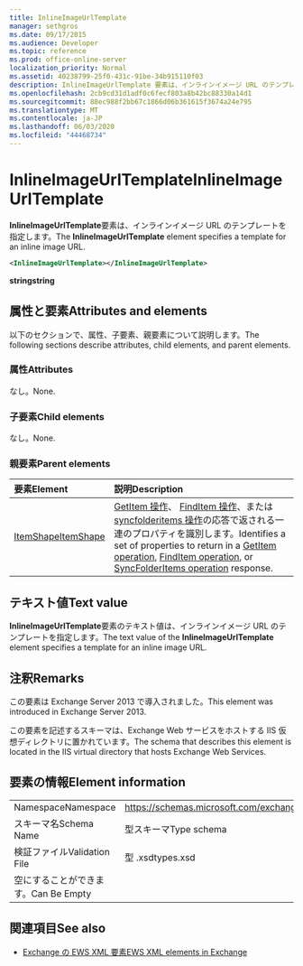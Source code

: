 ```yaml
---
title: InlineImageUrlTemplate
manager: sethgros
ms.date: 09/17/2015
ms.audience: Developer
ms.topic: reference
ms.prod: office-online-server
localization_priority: Normal
ms.assetid: 40238799-25f0-431c-91be-34b915110f03
description: InlineImageUrlTemplate 要素は、インラインイメージ URL のテンプレートを指定します。
ms.openlocfilehash: 2cb9cd31d1adf0c6fecf803a8b42bc88330a14d1
ms.sourcegitcommit: 88ec988f2bb67c1866d06b361615f3674a24e795
ms.translationtype: MT
ms.contentlocale: ja-JP
ms.lasthandoff: 06/03/2020
ms.locfileid: "44468734"
---
```

# <a name="inlineimageurltemplate"></a><span data-ttu-id="a2dbf-103">InlineImageUrlTemplate</span><span class="sxs-lookup"><span data-stu-id="a2dbf-103">InlineImageUrlTemplate</span></span>

<span data-ttu-id="a2dbf-104">**InlineImageUrlTemplate**要素は、インラインイメージ URL のテンプレートを指定します。</span><span class="sxs-lookup"><span data-stu-id="a2dbf-104">The **InlineImageUrlTemplate** element specifies a template for an inline image URL.</span></span> 
  
```XML
<InlineImageUrlTemplate></InlineImageUrlTemplate>
```

 <span data-ttu-id="a2dbf-105">**string**</span><span class="sxs-lookup"><span data-stu-id="a2dbf-105">**string**</span></span>
## <a name="attributes-and-elements"></a><span data-ttu-id="a2dbf-106">属性と要素</span><span class="sxs-lookup"><span data-stu-id="a2dbf-106">Attributes and elements</span></span>

<span data-ttu-id="a2dbf-107">以下のセクションで、属性、子要素、親要素について説明します。</span><span class="sxs-lookup"><span data-stu-id="a2dbf-107">The following sections describe attributes, child elements, and parent elements.</span></span>
  
### <a name="attributes"></a><span data-ttu-id="a2dbf-108">属性</span><span class="sxs-lookup"><span data-stu-id="a2dbf-108">Attributes</span></span>

<span data-ttu-id="a2dbf-109">なし。</span><span class="sxs-lookup"><span data-stu-id="a2dbf-109">None.</span></span>
  
### <a name="child-elements"></a><span data-ttu-id="a2dbf-110">子要素</span><span class="sxs-lookup"><span data-stu-id="a2dbf-110">Child elements</span></span>

<span data-ttu-id="a2dbf-111">なし。</span><span class="sxs-lookup"><span data-stu-id="a2dbf-111">None.</span></span>
  
### <a name="parent-elements"></a><span data-ttu-id="a2dbf-112">親要素</span><span class="sxs-lookup"><span data-stu-id="a2dbf-112">Parent elements</span></span>

|<span data-ttu-id="a2dbf-113">**要素**</span><span class="sxs-lookup"><span data-stu-id="a2dbf-113">**Element**</span></span>|<span data-ttu-id="a2dbf-114">**説明**</span><span class="sxs-lookup"><span data-stu-id="a2dbf-114">**Description**</span></span>|
|:-----|:-----|
|[<span data-ttu-id="a2dbf-115">ItemShape</span><span class="sxs-lookup"><span data-stu-id="a2dbf-115">ItemShape</span></span>](itemshape.md) <br/> |<span data-ttu-id="a2dbf-116">[GetItem 操作](getitem-operation.md)、 [FindItem 操作](finditem-operation.md)、または[syncfolderitems 操作](syncfolderitems-operation.md)の応答で返される一連のプロパティを識別します。</span><span class="sxs-lookup"><span data-stu-id="a2dbf-116">Identifies a set of properties to return in a [GetItem operation](getitem-operation.md), [FindItem operation](finditem-operation.md), or [SyncFolderItems operation](syncfolderitems-operation.md) response.</span></span>  <br/> |
   
## <a name="text-value"></a><span data-ttu-id="a2dbf-117">テキスト値</span><span class="sxs-lookup"><span data-stu-id="a2dbf-117">Text value</span></span>

<span data-ttu-id="a2dbf-118">**InlineImageUrlTemplate**要素のテキスト値は、インラインイメージ URL のテンプレートを指定します。</span><span class="sxs-lookup"><span data-stu-id="a2dbf-118">The text value of the **InlineImageUrlTemplate** element specifies a template for an inline image URL.</span></span> 
  
## <a name="remarks"></a><span data-ttu-id="a2dbf-119">注釈</span><span class="sxs-lookup"><span data-stu-id="a2dbf-119">Remarks</span></span>

<span data-ttu-id="a2dbf-120">この要素は Exchange Server 2013 で導入されました。</span><span class="sxs-lookup"><span data-stu-id="a2dbf-120">This element was introduced in Exchange Server 2013.</span></span>
  
<span data-ttu-id="a2dbf-121">この要素を記述するスキーマは、Exchange Web サービスをホストする IIS 仮想ディレクトリに置かれています。</span><span class="sxs-lookup"><span data-stu-id="a2dbf-121">The schema that describes this element is located in the IIS virtual directory that hosts Exchange Web Services.</span></span>
  
## <a name="element-information"></a><span data-ttu-id="a2dbf-122">要素の情報</span><span class="sxs-lookup"><span data-stu-id="a2dbf-122">Element information</span></span>

|||
|:-----|:-----|
|<span data-ttu-id="a2dbf-123">Namespace</span><span class="sxs-lookup"><span data-stu-id="a2dbf-123">Namespace</span></span>  <br/> |https://schemas.microsoft.com/exchange/services/2006/types  <br/> |
|<span data-ttu-id="a2dbf-124">スキーマ名</span><span class="sxs-lookup"><span data-stu-id="a2dbf-124">Schema Name</span></span>  <br/> |<span data-ttu-id="a2dbf-125">型スキーマ</span><span class="sxs-lookup"><span data-stu-id="a2dbf-125">Type schema</span></span>  <br/> |
|<span data-ttu-id="a2dbf-126">検証ファイル</span><span class="sxs-lookup"><span data-stu-id="a2dbf-126">Validation File</span></span>  <br/> |<span data-ttu-id="a2dbf-127">型 .xsd</span><span class="sxs-lookup"><span data-stu-id="a2dbf-127">types.xsd</span></span>  <br/> |
|<span data-ttu-id="a2dbf-128">空にすることができます。</span><span class="sxs-lookup"><span data-stu-id="a2dbf-128">Can Be Empty</span></span>  <br/> ||
   
## <a name="see-also"></a><span data-ttu-id="a2dbf-129">関連項目</span><span class="sxs-lookup"><span data-stu-id="a2dbf-129">See also</span></span>



- [<span data-ttu-id="a2dbf-130">Exchange の EWS XML 要素</span><span class="sxs-lookup"><span data-stu-id="a2dbf-130">EWS XML elements in Exchange</span></span>](ews-xml-elements-in-exchange.md)

